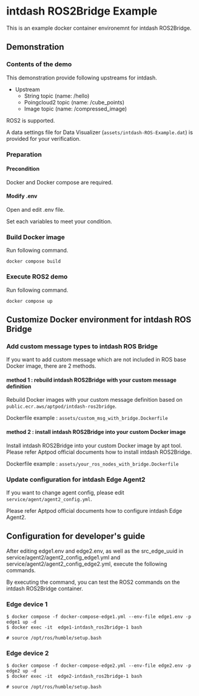 # intdash ROS2Bridge Example

This is an example docker container environemnt for intdash ROS2Bridge.

## Demonstration

### Contents of the demo

This demonstration provide following upstreams for intdash.

- Upstream
  - String topic (name: /hello)
  - Poingcloud2 topic (name: /cube_points)
  - Image topic (name: /compressed_image)

ROS2 is supported.

A data settings file for Data Visualizer (`assets/intdash-ROS-Example.dat`) is provided for your verification.

### Preparation

#### Precondition

Docker and Docker compose are required.

#### Modify .env

Open and edit .env file.

Set each variables to meet your condition.

### Build Docker image

Run following command.

```
docker compose build
```

### Execute ROS2 demo

Run following command.

```
docker compose up
```

## Customize Docker environment for intdash ROS Bridge

### Add custom message types to intdash ROS Bridge

If you want to add custom message which are not included in ROS base Docker image, there are 2 methods.

#### method 1 : rebuild intdash ROS2Bridge with your custom message definition

Rebuild Docker images with your custom message definition based on `public.ecr.aws/aptpod/intdash-ros2bridge`.

Dockerfile example : `assets/custom_msg_with_bridge.Dockerfile`

#### method 2 : install intdash ROS2Bridge into your custom Docker image

Install intdash ROS2Bridge into your custom Docker image by apt tool. Please refer Aptpod official documents how to install intdash ROS2Bridge.

Dockerfile example : `assets/your_ros_nodes_with_bridge.Dockerfile`

### Update configuration for intdash Edge Agent2

If you want to change agent config, please edit `service/agent/agent2_config.yml`.

Please refer Aptpod official documents how to configure intdash Edge Agent2.

## Configuration for developer's guide

After editing edge1.env and edge2.env, as well as the src_edge_uuid in service/agent2/agent2_config_edge1.yml and service/agent2/agent2_config_edge2.yml, execute the following commands.

By executing the command, you can test the ROS2 commands on the intdash ROS2Bridge container.

### Edge device 1

```
$ docker compose -f docker-compose-edge1.yml --env-file edge1.env -p edge1 up -d
$ docker exec -it  edge1-intdash_ros2bridge-1 bash

# source /opt/ros/humble/setup.bash 
```

### Edge device 2

```
$ docker compose -f docker-compose-edge2.yml --env-file edge2.env -p edge2 up -d
$ docker exec -it  edge2-intdash_ros2bridge-1 bash

# source /opt/ros/humble/setup.bash 
```

